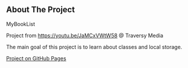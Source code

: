 ## About The Project

MyBookList

Project from https://youtu.be/JaMCxVWtW58 @ Traversy Media

The main goal of this project is to learn about classes and local storage. 

[Project on GitHub Pages](https://renatoamreis1987.github.io/MyBookList/)